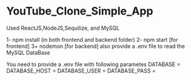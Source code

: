 # YouTube_Clone_Simple_App

Used ReactJS,NodeJS,Sequilize, and MySQL

1- npm install (in both frontend and backend folder)
2- npm start [for frontend]
3+ nodemon [for backend]
also provide a .env file to read the MySQL DataBase 

You need to provide a .env file with following parametes
DATABASE =
DATABASE_HOST =
DATABASE_USER =
DATABASE_PASS =
